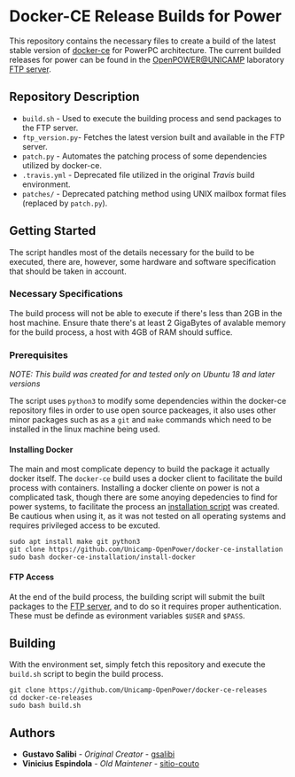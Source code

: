 # Docker-CE Release Builds for Power

This repository contains the necessary files to create a build of the latest stable version of [docker-ce](https://github.com/docker/docker-ce) for PowerPC architecture. The current builded releases for power can be found in the [OpenPOWER@UNICAMP](https://openpower.ic.unicamp.br/) laboratory [FTP server](https://oplab9.parqtec.unicamp.br/pub/ppc64el/docker/).

## Repository Description

* `build.sh` - Used to execute the building process and send packages to the FTP server.
* `ftp_version.py`- Fetches the latest version built and available in the FTP server.
* `patch.py` - Automates the patching process of some dependencies utilized by docker-ce.
* `.travis.yml` - Deprecated file utilized in the original *Travis* build environment.
* `patches/` - Deprecated patching method using UNIX mailbox format files (replaced by `patch.py`).

## Getting Started

The script handles most of the details necessary for the build to be executed, there are, however, some hardware and software specification that should be taken in account.

### Necessary Specifications

The build process will not be able to execute if there's less than 2GB in the host machine. Ensure thate there's at least 2 GigaBytes of avalable memory for the build process, a host with 4GB of RAM should suffice.

### Prerequisites

*NOTE: This build was created for and tested only on Ubuntu 18 and later versions*

The script uses `python3` to modify some dependencies within the docker-ce repository files in order to use open source packeages, it also uses other minor packages such as as a `git` and `make` commands which need to be installed in the linux machine being used.

#### Installing Docker

The main and most complicate depency to build the package it actually docker itself. The `docker-ce` build uses a docker client to facilitate the build process with containers. Installing a docker cliente on power is not a complicated task, though there are some anoying depedencies to find for power systems, to facilitate the process an [installation script](https://github.com/Unicamp-OpenPower/docker-ce-installation) was created. Be cautious when using it, as it was not tested on all operating systems and requires privileged access to be excuted. 

```
sudo apt install make git python3
git clone https://github.com/Unicamp-OpenPower/docker-ce-installation
sudo bash docker-ce-installation/install-docker
```

#### FTP Access

At the end of the build process, the building script will submit the built packages to the [FTP server](https://oplab9.parqtec.unicamp.br/pub/ppc64el/docker/), and to do so it requires proper authentication. These must be definde as evironment variables `$USER` and `$PASS`.


## Building

With the environment set, simply fetch this repository and execute the `build.sh` script to begin the build process.

```
git clone https://github.com/Unicamp-OpenPower/docker-ce-releases
cd docker-ce-releases
sudo bash build.sh
```


## Authors

* **Gustavo Salibi** - *Original Creator* - [gsalibi](https://github.com/gsalibi)
* **Vinicius Espindola** - *Old Maintener* - [sitio-couto](https://github.com/sitio-couto)

